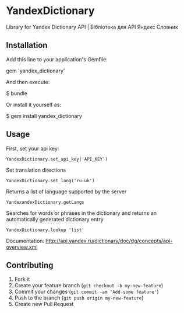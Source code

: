 # YandexDictionary

Library for Yandex Dictionary API | Бібліотека для API Яндекс Словник

## Installation

Add this line to your application's Gemfile:

  gem 'yandex_dictionary'

And then execute:

  $ bundle

Or install it yourself as:

  $ gem install yandex_dictionary

## Usage

First, set your api key:

	YandexDictionary.set_api_key('API_KEY')

Set translation directions

	YandexDictionary.set_lang('ru-uk')

Returns a list of language supported by the server

	YandexandexDictionary.getLangs

Searches for words or phrases in the dictionary and returns an automatically generated dictionary entry

	YandexDictionary.lookup 'list'

Documentation: http://api.yandex.ru/dictionary/doc/dg/concepts/api-overview.xml

## Contributing

1. Fork it
2. Create your feature branch (`git checkout -b my-new-feature`)
3. Commit your changes (`git commit -am 'Add some feature'`)
4. Push to the branch (`git push origin my-new-feature`)
5. Create new Pull Request

